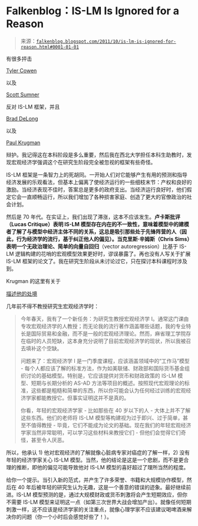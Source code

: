 <!--yml

类别：未分类

日期：2024-05-12 20:44:00

-->

# Falkenblog：IS-LM Is Ignored for a Reason

> 来源：[`falkenblog.blogspot.com/2011/10/is-lm-is-ignored-for-reason.html#0001-01-01`](http://falkenblog.blogspot.com/2011/10/is-lm-is-ignored-for-reason.html#0001-01-01)

有很多抨击

[Tyler Cowen](http://marginalrevolution.com/marginalrevolution/2011/10/why-i-do-not-like-the-is-lm-model.html)

以及

[Scott Sumner](http://www.themoneyillusion.com/?p=915)

反对 IS-LM 框架，并且

[Brad DeLong](http://delong.typepad.com/sdj/2011/10/the-tribal-dislike-of-john-hicks-and-is-lm-history-of-economic-thought-edition.html)

以及

[Paul Krugman](http://krugman.blogs.nytimes.com/2011/10/05/tis-the-gift-to-be-simple/)

辩护。我记得这在本科阶段是多么重要，然后我在西北大学担任本科生助教时，发现宏观经济学强调这个在研究生阶段完全被忽视的框架有些奇怪。

IS-LM 框架是一条智力上的死胡同。一开始人们对它能够产生有用的预测和指导经济发展的乐观看法，但基本上偏离了使经济运行的一些细枝末节：产权和良好的激励。当经济表现不佳时，答案总是更多的政府支出。当经济运行良好时，他们假定它会一直顺畅运行，所以我们增加了各种损害家庭、创造了更大的官僚政治的社会计划。

然后是 70 年代。在实证上，我们出现了滞涨，这本不应该发生。**卢卡斯批评（Lucas Critique）**表明 IS-LM 模型存在内在的不一致性，意味着模型中的建模者了解了与模型中经济主体不同的关系，这总是吸引那些处于先锋阵营的人（因此，**行为经济学的流行**，基于纠正他人的偏见）。当克里斯·辛姆斯（Chris Sims）表明一个无政治理论、简单的**向量自回归**（vector autoregression）比基于 IS-LM 逻辑构建的花哨的宏观模型效果更好时，谬误暴露了。再也没有人写关于扩展 IS-LM 框架的论文了。我在研究生阶段从未讨论过它，只在探讨本科课程时涉及到。

Krugman 的这里有关于

[描述他的处境](http://web.mit.edu/krugman/www/islm.html)

几年前不得不教授研究生宏观经济学时：

> 今年春天，我有了一个新任务：为研究生教授宏观经济学 I。通常这门课由专攻宏观经济学的人教授；而无论我的流行著作涵盖哪些话题，我的专业特长是国际贸易和金融，而不是一般的宏观经济理论。然而，麻省理工学院存在临时的人员短缺，这本身充分说明了目前宏观经济学的现状，所以我被召去填补这个空缺。
> 
> 问题来了：宏观经济学 I 是一门季度课程，应该涵盖领域中的“工作马”模型 - 每个人都应该了解的标准方法，作为如美联储、财政部和国际货币基金组织讨论的基础模型。特别是，它应该提供对货币和财政政策的 IS-LM 模型、短期与长期分析的 AS-AD 方法等项目的概述。按照现代宏观理论的标准，这些都是粗糙和简单的东西，所以你可能会认为任何经过训练的宏观经济学家都能教授它。但事实证明这并不是真的。
> 
> 你看，年轻的宏观经济学家 - 比如那些在 40 岁以下的人 - 大体上并不了解这些东西。他们的老师将 IS-LM 模型等构建视为过于即兴、过于简单，甚至不值得教授 - 毕竟，它们不能成为论文的基础。现在我们的年轻宏观经济学家当然非常聪明，可以学习这些材料来教授它们 - 但他们会觉得它们奇怪，甚至令人厌恶。

所以，他承认 1) 他对宏观经济的了解就像心脏病专家对癌症的了解一样，2) 没有年轻的经济学家关心 IS-LM 模型。当然，他的结论是这是一个悲剧，而不是更合理的推断，即他的偏见可能导致他对 IS-LM 模型的喜好超过了理所当然的程度。

给你一个提示。当引入新的范式，并产生了许多荣誉、书籍和大规模协作模型，然后在 40 年后被年轻的研究生认为无趣，这是一个善意的错误的迹象。最好继续前进。IS-LM 模型预测的是，通过大规模财政或货币刺激将会产生短期效应，但你不需要 IS-LM 模型来证明这一点（如第三次世界大战会增加产出）。就像任何短期刺激一样，这不应该是经济学家的关注重点，就像心理学家不应该建议喝啤酒来解决你的问题（你一个小时后会感觉好些了！）。
